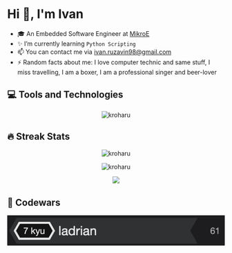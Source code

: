 # Hi 👋, I'm Ivan

- 🎓 An Embedded Software Engineer at [MikroE](https://www.mikroe.com)
- ✨ I’m currently learning `Python Scripting`
- 📫 You can contact me via ivan.ruzavin98@gmail.com
- ⚡ Random facts about me: I love computer technic and same stuff, I miss travelling, I am a boxer, I am a professional singer and beer-lover

## 💻 Tools and Technologies
<p align="center"><img src="https://github-readme-stats.vercel.app/api/top-langs/?username=kroharu&layout=compact&theme=graywhite&hide_border=true&hide=objective-c&langs_count=7" alt="kroharu" /></p>

## 🔥 Streak Stats
<p align="center"><img src="https://github-readme-streak-stats.herokuapp.com?user=kroharu&theme=graywhite&hide_border=true&date_format=j%20M%5B%20Y%5D&ring=CCEF00&fire=FF4E15" alt="kroharu" /></p>

<p align="center"><img src="https://activity-graph.herokuapp.com/graph?username=kroharu&theme=minimal&line=CCEF00&point=FF4E15&custom_title=Recent+activity" alt="kroharu" /></p>

<p align="center">
  <img src="https://komarev.com/ghpvc/?username=kroharu&style=for-the-badge&color=CCEF00">
</p>

## 🚀 Codewars
<p align="center"><img src="https://github.com/kroharu/kroharu/blob/master/Screen%20Shot%202022-06-30%20at%201.22.33%20PM.png" /></p>
